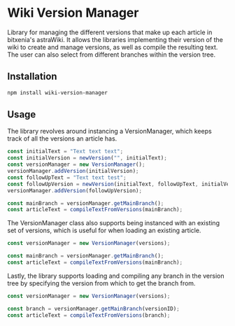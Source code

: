# Wiki Version Manager
Library for managing the different versions that make up each article in bitxenia's astraWiki. It allows the libraries implementing their version of the wiki to create and manage versions, as well as compile the resulting text. The user can also select from different branches within the version tree.

## Installation
```bash
npm install wiki-version-manager
```

## Usage
The library revolves around instancing a VersionManager, which keeps track of all the versions an article has.
```typescript
const initialText = "Text text text";
const initialVersion = newVersion("", initialText);
const versionManager = new VersionManager();
versionManager.addVersion(initialVersion);
const followUpText = "Text text test";
const followUpVersion = newVersion(initialText, followUpText, initialVersion.id);
versionManager.addVersion(followUpVersion);

const mainBranch = versionManager.getMainBranch();
const articleText = compileTextFromVersions(mainBranch);
```

The VersionManager class also supports being instanced with an existing set of versions, which is useful for when loading an existing article.

```typescript 
const versionManager = new VersionManager(versions);

const mainBranch = versionManager.getMainBranch();
const articleText = compileTextFromVersions(mainBranch);
```

Lastly, the library supports loading and compiling any branch in the version tree by specifying the version from which to get the branch from.

```typescript 
const versionManager = new VersionManager(versions);

const branch = versionManager.getMainBranch(versionID);
const articleText = compileTextFromVersions(branch);
```